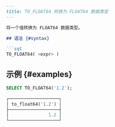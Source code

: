 ```markdown
---
title: TO_FLOAT64 转换为 FLOAT64 数据类型
---

将一个值转换为 FLOAT64 数据类型。

## 语法 {#syntax}

```sql
TO_FLOAT64( <expr> )
```

## 示例 {#examples}

```sql
SELECT TO_FLOAT64('1.2');

┌───────────────────┐
│ to_float64('1.2') │
├───────────────────┤
│               1.2 │
└───────────────────┘
```
```